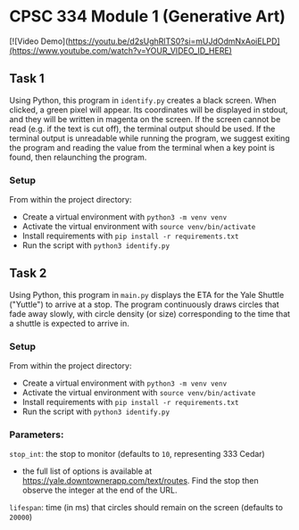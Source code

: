 # CPSC 334 Module 1 (Generative Art)

[![Video Demo](https://youtu.be/d2sUghRlTS0?si=mUJdOdmNxAoiELPD](https://www.youtube.com/watch?v=YOUR_VIDEO_ID_HERE)

## Task 1
Using Python, this program in `identify.py` creates a black screen. When clicked, a green pixel will appear. Its coordinates will be displayed in stdout, and they will be written in magenta on the screen. If the screen cannot be read (e.g. if the text is cut off), the terminal output should be used. If the terminal output is unreadable while running the program, we suggest exiting the program and reading the value from the terminal when a key point is found, then relaunching the program.

### Setup
From within the project directory:
- Create a virtual environment with `python3 -m venv venv `
- Activate the virtual environment with `source venv/bin/activate`
- Install requirements with `pip install -r requirements.txt`
- Run the script with `python3 identify.py`

## Task 2
Using Python, this program in `main.py` displays the ETA for the Yale Shuttle ("Yuttle") to arrive at a stop. The program continuously draws circles that fade away slowly, with circle density (or size) corresponding to the time that a shuttle is expected to arrive in.

### Setup
From within the project directory:
- Create a virtual environment with `python3 -m venv venv `
- Activate the virtual environment with `source venv/bin/activate`
- Install requirements with `pip install -r requirements.txt`
- Run the script with `python3 identify.py`


### Parameters:
`stop_int`: the stop to monitor (defaults to `10`, representing 333 Cedar)
- the full list of options is available at https://yale.downtownerapp.com/text/routes. Find the stop then observe the integer at the end of the URL.

`lifespan`: time (in ms) that circles should remain on the screen (defaults to `20000`)
